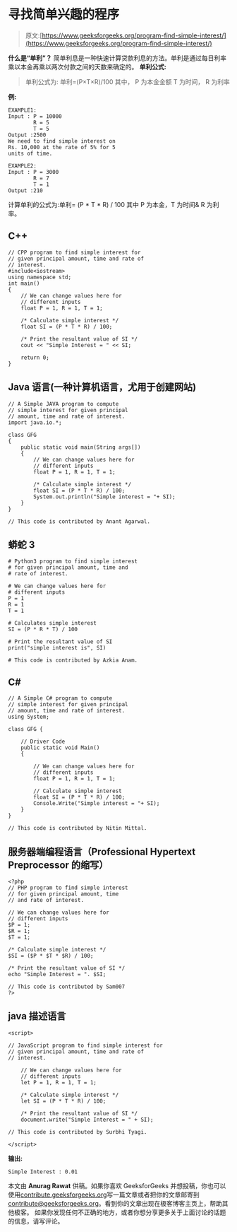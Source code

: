 # 寻找简单兴趣的程序

> 原文:[https://www.geeksforgeeks.org/program-find-simple-interest/](https://www.geeksforgeeks.org/program-find-simple-interest/)

**什么是“单利”？**
简单利息是一种快速计算贷款利息的方法。单利是通过每日利率乘以本金再乘以两次付款之间的天数来确定的。
**单利公式:**

> 单利公式为:
> 单利=(P×T×R)/100
> 其中，
> P 为本金金额
> T 为时间，
> R 为利率

**例:**

```
EXAMPLE1:
Input : P = 10000
        R = 5
        T = 5
Output :2500
We need to find simple interest on 
Rs. 10,000 at the rate of 5% for 5 
units of time.

EXAMPLE2:
Input : P = 3000
        R = 7
        T = 1
Output :210
```

计算单利的公式为:单利= (P * T * R) / 100 其中 P 为本金，T 为时间& R 为利率。

## C++

```
// CPP program to find simple interest for
// given principal amount, time and rate of
// interest.
#include<iostream>
using namespace std;
int main()
{
    // We can change values here for
    // different inputs
    float P = 1, R = 1, T = 1;

    /* Calculate simple interest */
    float SI = (P * T * R) / 100;

    /* Print the resultant value of SI */
    cout << "Simple Interest = " << SI;

    return 0;
}
```

## Java 语言(一种计算机语言，尤用于创建网站)

```
// A Simple JAVA program to compute
// simple interest for given principal
// amount, time and rate of interest.
import java.io.*;

class GFG
{
    public static void main(String args[])
    {  
        // We can change values here for
        // different inputs
        float P = 1, R = 1, T = 1;

        /* Calculate simple interest */
        float SI = (P * T * R) / 100;
        System.out.println("Simple interest = "+ SI);
    }
}

// This code is contributed by Anant Agarwal.
```

## 蟒蛇 3

```
# Python3 program to find simple interest
# for given principal amount, time and
# rate of interest.

# We can change values here for
# different inputs
P = 1
R = 1
T = 1

# Calculates simple interest
SI = (P * R * T) / 100

# Print the resultant value of SI
print("simple interest is", SI)

# This code is contributed by Azkia Anam.
```

## C#

```
// A Simple C# program to compute
// simple interest for given principal
// amount, time and rate of interest.
using System;

class GFG {

    // Driver Code
    public static void Main()
    {

        // We can change values here for
        // different inputs
        float P = 1, R = 1, T = 1;

        // Calculate simple interest
        float SI = (P * T * R) / 100;
        Console.Write("Simple interest = "+ SI);
    }
}

// This code is contributed by Nitin Mittal.
```

## 服务器端编程语言（Professional Hypertext Preprocessor 的缩写）

```
<?php
// PHP program to find simple interest
// for given principal amount, time
// and rate of interest.

// We can change values here for
// different inputs
$P = 1;
$R = 1;
$T = 1;

/* Calculate simple interest */
$SI = ($P * $T * $R) / 100;

/* Print the resultant value of SI */
echo "Simple Interest = ". $SI;

// This code is contributed by Sam007
?>
```

## java 描述语言

```
<script>

// JavaScript program to find simple interest for
// given principal amount, time and rate of
// interest.

    // We can change values here for
    // different inputs
    let P = 1, R = 1, T = 1;

    /* Calculate simple interest */
    let SI = (P * T * R) / 100;

    /* Print the resultant value of SI */
    document.write("Simple Interest = " + SI);

// This code is contributed by Surbhi Tyagi.

</script>
```

**输出:**

```
Simple Interest : 0.01
```

本文由 **Anurag Rawat** 供稿。如果你喜欢 GeeksforGeeks 并想投稿，你也可以使用[contribute.geeksforgeeks.org](http://www.contribute.geeksforgeeks.org)写一篇文章或者把你的文章邮寄到 contribute@geeksforgeeks.org。看到你的文章出现在极客博客主页上，帮助其他极客。
如果你发现任何不正确的地方，或者你想分享更多关于上面讨论的话题的信息，请写评论。